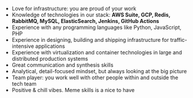 -   Love for infrastructure: you are proud of your work
-   Knowledge of technologies in our stack: **AWS Suite, GCP, Redis, RabbitMQ, MySQL, ElasticSearch, Jenkins, GitHub Actions**
-   Experience with any programming languages like Python, JavaScript, PHP
-   Experience in designing, building and shipping infrastructure for traffic-intensive applications
-   Experience with virtualization and container technologies in large and distributed production systems
-   Great communication and synthesis skills
-   Analytical, detail-focused mindset, but always looking at the big picture
-   Team player: you work well with other people within and outside the tech team
-   Positive & chill vibes. Meme skills is a nice to have